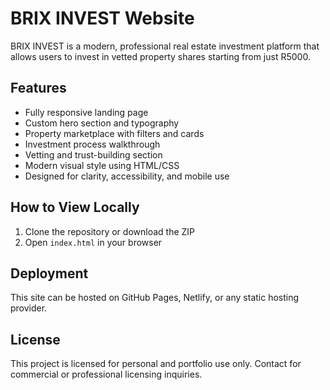 # BRIX INVEST Website

BRIX INVEST is a modern, professional real estate investment platform that allows users to invest in vetted property shares starting from just R5000.

## Features

- Fully responsive landing page
- Custom hero section and typography
- Property marketplace with filters and cards
- Investment process walkthrough
- Vetting and trust-building section
- Modern visual style using HTML/CSS
- Designed for clarity, accessibility, and mobile use

## How to View Locally

1. Clone the repository or download the ZIP
2. Open `index.html` in your browser

## Deployment

This site can be hosted on GitHub Pages, Netlify, or any static hosting provider.

## License

This project is licensed for personal and portfolio use only. Contact for commercial or professional licensing inquiries.
